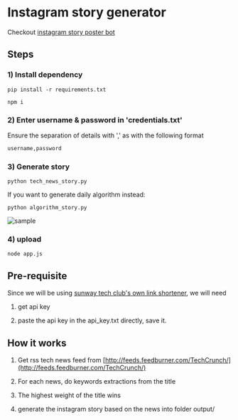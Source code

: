 # Instagram story generator

Checkout [instagram story poster bot](https://github.com/mrbeels/instagram-story-poster-bot)

## Steps

### 1) Install dependency

`pip install -r requirements.txt`

`npm i`

### 2) Enter username & password in 'credentials.txt'

Ensure the separation of details with ',' as with the following format

```txt
username,password
```

### 3) Generate story

`python tech_news_story.py`

If you want to generate daily algorithm instead:

`python algorithm_story.py`

![sample](sample/sample.png)

### 4) upload

`node app.js`

## Pre-requisite

Since we will be using [sunway tech club's own link shortener](https://insta.sunwaytechclub.org/shorten), we will need

1. get api key

2. paste the api key in the api_key.txt directly, save it.

## How it works

1. Get rss tech news feed from [http://feeds.feedburner.com/TechCrunch/](http://feeds.feedburner.com/TechCrunch/)

2. For each news, do keywords extractions from the title

3. The highest weight of the title wins

4. generate the instagram story based on the news into folder output/
